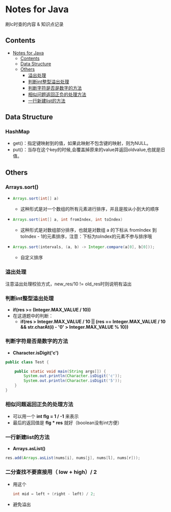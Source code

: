 # Notes for Java

刷lc时查的内容 & 知识点记录



## Contents

<!--ts-->
   * [Notes for Java](#notes-for-java)
      * [Contents](#contents)
      * [Data Structure](#data-structure)
      * [Others](#others)
         * [溢出处理](#\xE6\xBA\xA2\xE5\x87\xBA\xE5\xA4\x84\xE7\x90\x86)
         * [判断int整型溢出处理](#\xE5\x88\xA4\xE6\x96\xADint\xE6\x95\xB4\xE5\x9E\x8B\xE6\xBA\xA2\xE5\x87\xBA\xE5\xA4\x84\xE7\x90\x86)
         * [判断字符是否是数字的方法](#\xE5\x88\xA4\xE6\x96\xAD\xE5\xAD\x97\xE7\xAC\xA6\xE6\x98\xAF\xE5\x90\xA6\xE6\x98\xAF\xE6\x95\xB0\xE5\xAD\x97\xE7\x9A\x84\xE6\x96\xB9\xE6\xB3\x95)
         * [相似问题返回正负的处理方法](#\xE7\x9B\xB8\xE4\xBC\xBC\xE9\x97\xAE\xE9\xA2\x98\xE8\xBF\x94\xE5\x9B\x9E\xE6\xAD\xA3\xE8\xB4\x9F\xE7\x9A\x84\xE5\xA4\x84\xE7\x90\x86\xE6\x96\xB9\xE6\xB3\x95)
         * [一行新建list的方法](#\xE4\xB8\x80\xE8\xA1\x8C\xE6\x96\xB0\xE5\xBB\xBAlist\xE7\x9A\x84\xE6\x96\xB9\xE6\xB3\x95)

<!-- Added by: weiyizhi, at: 2020年12月12日 星期六 16时19分04秒 CST -->

<!--te-->


## Data Structure

### HashMap

- get()：指定键映射到的值，如果此映射不包含键的映射，则为NULL。
- put()：当存在这个key的时候,会覆盖掉原来的value并返回oldvalue,也就是旧值。

## Others

### Arrays.sort()

- ```java
  Arrays.sort(int[] a)
  ```

  - 这种形式是对一个数组的所有元素进行排序，并且是按从小到大的顺序
  
- ```java
  Arrays.sort(int[] a, int fromIndex, int toIndex)
  ```

  - 这种形式是对数组部分排序，也就是对数组 a 的下标从 fromIndex 到 toIndex - 1的元素排序，注意：下标为toIndex的元素不参与排序哦
- ```java
  Arrays.sort(intervals, (a, b) -> Integer.compare(a[0], b[0]));
  ```
  - 自定义排序 



### 溢出处理

注意溢出处理校验方式，new_res/10 != old_res时则说明有溢出



### 判断int整型溢出处理

- **if(res >= (Integer.MAX_VALUE / 10))**
- 在这道题中的判断：
  - **if(res > Integer.MAX\_VALUE / 10 || (res == Integer.MAX\_VALUE / 10 && str.charAt(i) - '0' > Integer.MAX\_VALUE % 10))**



### 判断字符是否是数字的方法

- **Character.isDigit('c')**

```java
public class Test {

    public static void main(String args[]) {
        System.out.println(Character.isDigit('c'));
        System.out.println(Character.isDigit('5'));
    }
}
```



### 相似问题返回正负的处理方法

- 可以用一个 **int flg = 1 / -1** 来表示
- 最后的返回值是 **flg * res** 就好（boolean没有int方便）



### 一行新建list的方法

- **Arrays.asList()**


```java
res.add(Arrays.asList(nums[i], nums[j], nums[l], nums[r]));
```



### 二分查找不要直接用（ low + high）/ 2

- 用这个

  ```java
  int mid = left + (right - left) / 2;
  ```

- 避免溢出

